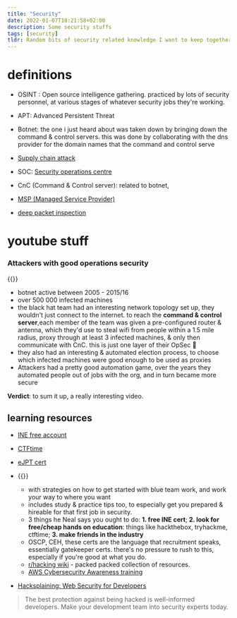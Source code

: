 ```yaml
---
title: "Security"
date: 2022-01-07T18:21:58+02:00
description: Some security stuffs
tags: [security]
tldr: Random bits of security related knowledge I want to keep together.
---
```



# definitions 
- OSINT : Open source intelligence gathering. practiced by lots of security personnel, at various stages of whatever security jobs they're working. 

- APT: Advanced Persistent Threat

- Botnet: the one i just heard about was taken down by bringing down the command & control servers. this was done by collaborating with the dns provider for the domain names that the command and control serve

- [Supply chain attack](https://securityintelligence.com/articles/supply-chain-attack-what-it-is-what-to-do/)

- SOC: [Security operations centre](https://www.mcafee.com/enterprise/en-us/security-awareness/operations/what-is-soc.html)

- CnC (Command & Control server): related to botnet,

-  [MSP (Managed Service Provider)](https://www.acronis.com/en-us/articles/msp/)

- [deep packet inspection](https://digitalguardian.com/blog/what-deep-packet-inspection-how-it-works-use-cases-dpi-and-more)
# youtube stuff
### Attackers with good operations security
{{<youtube zXmZnU2GdVk>}}
- botnet active between 2005 - 2015/16
- over 500 000 infected machines
- the black hat team had an interesting network topology set up, they wouldn't just connect to the internet. to reach the **command & control server**,each member of the team was given a pre-configured router & antenna, which they'd use to steal wifi from people within a 1.5 mile radius, proxy through at least 3 infected machines, & only then communicate with CnC. this is just one layer of their OpSec 🙌
- they also had an interesting & automated election process, to choose which infected machines were good enough to be used as proxies
- Attackers had a pretty good automation game, over the years they automated people out of jobs with the org, and in turn became more secure

**Verdict**: to sum it up, a really interesting video.

## learning resources
- [INE free account](https://checkout.ine.com/starter-pass)
- [CTFtime](https://ctftime.org/)
- [eJPT cert](https://elearnsecurity.com/product/ejpt-certification/)
- {{<youtube SFbV7sTSAlA>}}
  - with strategies on how to get started with blue team work, and work your way to where you want
  - includes study & practice tips too, to especially get you prepared & hireable for that first job in security.
  - 3 things he Neal says you ought to do: **1. free INE cert**; **2. look for free/cheap hands on education**: things like hackthebox, tryhackme, ctftime; **3. make friends in the industry**
  - OSCP, CEH, these certs are the language that recruitment speaks, essentially gatekeeper certs. there's no pressure to rush to this, especially if you're good at what you do.
  - [r/hacking wiki](https://old.reddit.com/r/hacking/wiki/index) - packed packed collection of resources.
  - [AWS Cybersecurity Awareness training](https://learnsecurity.amazon.com/)
  
- [Hacksplaining: Web Security for Developers](https://www.hacksplaining.com/)
> The best protection against being hacked is well-informed developers. Make your development team into security experts today.
